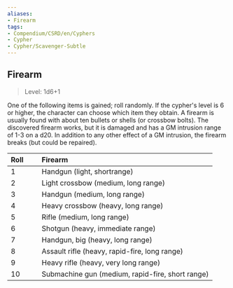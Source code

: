```yaml
---
aliases:
- Firearm
tags:
- Compendium/CSRD/en/Cyphers
- Cypher
- Cypher/Scavenger-Subtle
---
```


  
## Firearm  
>Level: 1d6+1  
  
One of the following items is gained; roll randomly. If the cypher's level is 6 or higher, the character can choose which item they obtain. A firearm is usually found with about ten bullets or shells (or crossbow bolts). The discovered firearm works, but it is damaged and has a GM intrusion range of 1-3 on a d20. In addition to any other effect of a GM intrusion, the firearm breaks (but could be repaired).  

|  Roll &nbsp; &nbsp; &nbsp; | Firearm  |  
| ------------- | :----------- |  
| 1 | Handgun (light, shortrange) |  
| 2 | Light crossbow (medium, long range) |  
| 3 | Handgun (medium, long range) |  
| 4 | Heavy crossbow (heavy, long range) |  
| 5 | Rifle (medium, long range) |  
| 6 | Shotgun (heavy, immediate range) |  
| 7 | Handgun, big (heavy, long range) |  
| 8 | Assault rifle (heavy, rapid-fire, long range) |  
| 9 | Heavy rifle (heavy, very long range) |  
| 10 | Submachine gun (medium, rapid-fire, short range) |